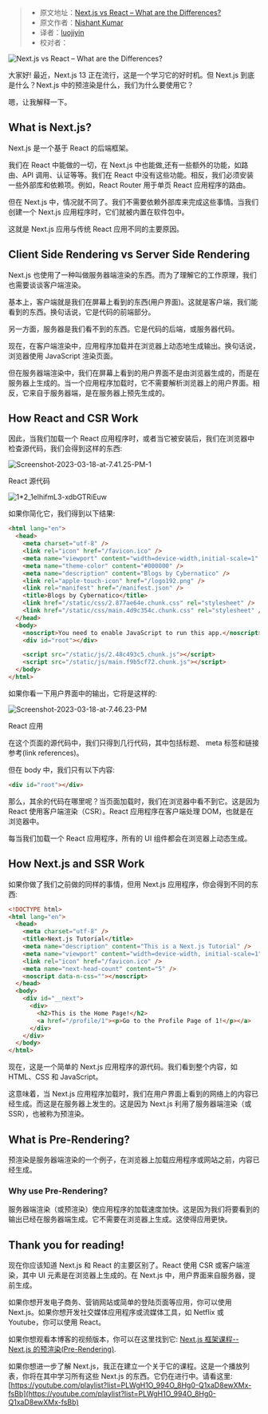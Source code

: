 > - 原文地址：[Next.js vs React – What are the Differences?](https://www.freecodecamp.org/news/next-vs-react/)
> - 原文作者：[Nishant Kumar](https://www.freecodecamp.org/news/author/nishant-kumar/)
> - 译者：[luojiyin](https://github.com/luojiyin1987)
> - 校对者：

![Next.js vs React – What are the Differences?](https://www.freecodecamp.org/news/content/images/size/w2000/2023/04/What--7-.png)

大家好! 最近，Next.js 13 正在流行，这是一个学习它的好时机。但 Next.js 到底是什么？Next.js 中的预渲染是什么，我们为什么要使用它？

嗯，让我解释一下。

## What is Next.js?

Next.js 是一个基于 React 的后端框架。

我们在 React 中能做的一切，在 Next.js 中也能做,还有一些额外的功能，如路由、API 调用、认证等等。我们在 React 中没有这些功能。相反，我们必须安装一些外部库和依赖项。例如，React Router 用于单页 React 应用程序的路由。

但在 Next.js 中，情况就不同了。我们不需要依赖外部库来完成这些事情。当我们创建一个 Next.js 应用程序时，它们就被内置在软件包中。

这就是 Next.js 应用与传统 React 应用不同的主要原因。

## Client Side Rendering vs Server Side Rendering

Next.js 也使用了一种叫做服务器端渲染的东西。而为了理解它的工作原理，我们也需要谈谈客户端渲染。

基本上，客户端就是我们在屏幕上看到的东西(用户界面)。这就是客户端，我们能看到的东西。换句话说，它是代码的前端部分。

另一方面，服务器是我们看不到的东西。它是代码的后端，或服务器代码。

现在，在客户端渲染中，应用程序加载并在浏览器上动态地生成输出。换句话说，浏览器使用 JavaScript 渲染页面。

但在服务器端渲染中，我们在屏幕上看到的用户界面不是由浏览器生成的，而是在服务器上生成的。当一个应用程序加载时，它不需要解析浏览器上的用户界面。相反，它来自于服务器端，是在服务器上预先生成的。

## How React and CSR Work

因此，当我们加载一个 React 应用程序时，或者当它被安装后，我们在浏览器中检查源代码，我们会得到这样的东西:

![Screenshot-2023-03-18-at-7.41.25-PM-1](https://www.freecodecamp.org/news/content/images/2023/03/Screenshot-2023-03-18-at-7.41.25-PM-1.png)

React 源代码

![1*2_1elhifmL3-xdbGTRiEuw](https://cdn-images-1.medium.com/max/1600/1*2_1elhifmL3-xdbGTRiEuw.png)

如果你简化它，我们得到以下结果:

```html
<html lang="en">
  <head>
    <meta charset="utf-8" />
    <link rel="icon" href="/favicon.ico" />
    <meta name="viewport" content="width=device-width,initial-scale=1" />
    <meta name="theme-color" content="#000000" />
    <meta name="description" content="Blogs by Cybernatico" />
    <link rel="apple-touch-icon" href="/logo192.png" />
    <link rel="manifest" href="/manifest.json" />
    <title>Blogs by Cybernatico</title>
    <link href="/static/css/2.877ae64e.chunk.css" rel="stylesheet" />
    <link href="/static/css/main.4d9c354c.chunk.css" rel="stylesheet" />
  </head>
  <body>
    <noscript>You need to enable JavaScript to run this app.</noscript>
    <div id="root"></div>

    <script src="/static/js/2.48c493c5.chunk.js"></script>
    <script src="/static/js/main.f9b5cf72.chunk.js"></script>
  </body>
</html>
```

如果你看一下用户界面中的输出，它将是这样的:

![Screenshot-2023-03-18-at-7.46.23-PM](https://www.freecodecamp.org/news/content/images/2023/03/Screenshot-2023-03-18-at-7.46.23-PM.png)

React 应用

在这个页面的源代码中，我们只得到几行代码，其中包括标题、 meta 标签和链接参考(link references)。

但在 body 中，我们只有以下内容:

```html
<div id="root"></div>
```

那么，其余的代码在哪里呢？当页面加载时，我们在浏览器中看不到它。这是因为 React 使用客户端渲染（CSR）。React 应用程序在客户端处理 DOM，也就是在浏览器中。

每当我们加载一个 React 应用程序，所有的 UI 组件都会在浏览器上动态生成。

## How Next.js and SSR Work

如果你做了我们之前做的同样的事情，但用 Next.js 应用程序，你会得到不同的东西:

```html
<!DOCTYPE html>
<html lang="en">
  <head>
    <meta charset="utf-8" />
    <title>Next.js Tutorial</title>
    <meta name="description" content="This is a Next.js Tutorial" />
    <meta name="viewport" content="width=device-width, initial-scale=1" />
    <link rel="icon" href="/favicon.ico" />
    <meta name="next-head-count" content="5" />
    <noscript data-n-css=""></noscript>
  </head>
  <body>
    <div id="__next">
      <div>
        <h2>This is the Home Page!</h2>
        <a href="/profile/1"><p>Go to the Profile Page of 1!</p></a>
      </div>
    </div>
  </body>
</html>
```

现在，这是一个简单的 Next.js 应用程序的源代码。我们看到整个内容，如 HTML、CSS 和 JavaScript。

这意味着，当 Next.js 应用程序加载时，我们在用户界面上看到的网络上的内容已经生成。而这是在服务器上发生的。这是因为 Next.js 利用了服务器端渲染（或 SSR），也被称为预渲染。

## What is Pre-Rendering?

预渲染是服务器端渲染的一个例子，在浏览器上加载应用程序或网站之前，内容已经生成。

### Why use Pre-Rendering?

服务器端渲染（或预渲染）使应用程序的加载速度加快。这是因为我们将要看到的输出已经在服务器端生成。它不需要在浏览器上生成。这使得应用更快。

## Thank you for reading!

现在你应该知道 Next.js 和 React 的主要区别了。React 使用 CSR 或客户端渲染，其中 UI 元素是在浏览器上生成的。在 Next.js 中，用户界面来自服务器，提前生成。

如果你想开发电子商务、营销网站或简单的登陆页面等应用，你可以使用 Next.js。如果你想开发社交媒体应用程序或流媒体工具，如 Netflix 或 Youtube，你可以使用 React。

如果你想观看本博客的视频版本，你可以在这里找到它: [Next.js 框架课程--Next.js 的预渲染(Pre-Rendering)](https://youtu.be/3oV9SgC8ufI).

如果你想进一步了解 Next.js，我正在建立一个关于它的课程。这是一个播放列表，你将在其中学习所有这些 Next.js 的东西。它仍在进行中。请看这里: [https://youtube.com/playlist?list=PLWgH1O_994O_8Hg0-Q1xaD8ewXMx-fsBb](https://youtube.com/playlist?list=PLWgH1O_994O_8Hg0-Q1xaD8ewXMx-fsBb)
